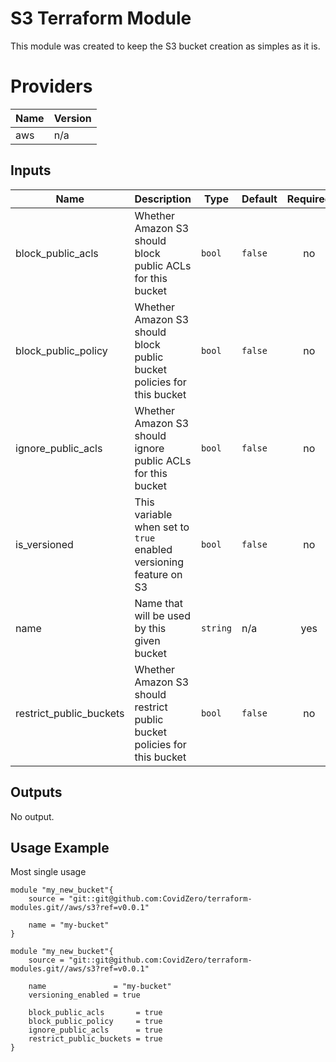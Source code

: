 # S3 Terraform Module

This module was created to keep the S3 bucket creation as simples as it is.

# Providers

| Name | Version |
|------|---------|
| aws | n/a |

## Inputs

| Name | Description | Type | Default | Required |
|------|-------------|------|---------|:-----:|
| block\_public\_acls | Whether Amazon S3 should block public ACLs for this bucket | `bool` | `false` | no |
| block\_public\_policy | Whether Amazon S3 should block public bucket policies for this bucket | `bool` | `false` | no |
| ignore\_public\_acls | Whether Amazon S3 should ignore public ACLs for this bucket | `bool` | `false` | no |
| is\_versioned | This variable when set to `true` enabled versioning feature on S3 | `bool` | `false` | no |
| name | Name that will be used by this given bucket | `string` | n/a | yes |
| restrict\_public\_buckets | Whether Amazon S3 should restrict public bucket policies for this bucket | `bool` | `false` | no |

## Outputs

No output.


## Usage Example

Most single usage 
```
module "my_new_bucket"{
    source = "git::git@github.com:CovidZero/terraform-modules.git//aws/s3?ref=v0.0.1"

    name = "my-bucket"
}
```

```
module "my_new_bucket"{
    source = "git::git@github.com:CovidZero/terraform-modules.git//aws/s3?ref=v0.0.1"

    name               = "my-bucket"
    versioning_enabled = true

    block_public_acls       = true
    block_public_policy     = true
    ignore_public_acls      = true
    restrict_public_buckets = true
}
```
